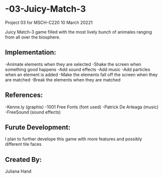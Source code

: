 # -03-Juicy-Match-3
Project 03 for MSCH-C220
10 March 20221

Juicy Match-3 game filled with the most lively bunch of animales ranging from all over the biosphere.


## Implementation:
  -Animate elements when they are selected
  -Shake the screen when something good happens
  -Add sound effects
  -Add music
  -Add particles when an element is added
  -Make the elements fall off the screen when they are matched
  -Break the elements when they are matched
  

## References:
  -Kenne.ly (graphis)
  -1001 Free Fonts (font used)
  -Patrick De Arteaga (music)
  -FreeSound (sound effects)
  

## Furute Development:
I plan to further develope this game with more features and possibly different tile faces


## Created By:
  Juliana Hand
